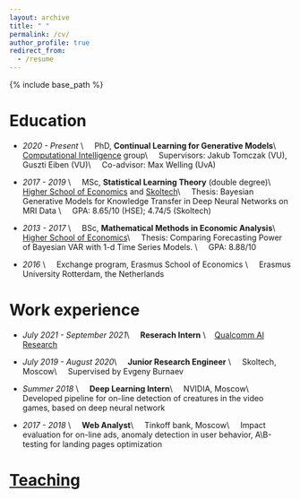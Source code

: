 ```yaml
---
layout: archive
title: " "
permalink: /cv/
author_profile: true
redirect_from:
  - /resume
---
```


{% include base_path %}

Education
======

* *2020 - Present* \\
&nbsp;&nbsp;&nbsp; PhD, **Continual Learning for Generative Models**\\
&nbsp;&nbsp;&nbsp; [Computational Intelligence](https://cs.vu.nl/ci/) group\\
&nbsp;&nbsp;&nbsp; Supervisors: Jakub Tomczak (VU), Guszti Eiben (VU)\\
&nbsp;&nbsp;&nbsp; Co-advisor: Max Welling (UvA)

* *2017 - 2019* \\
&nbsp;&nbsp;&nbsp; MSc, **Statistical Learning Theory** (double degree)\\
&nbsp;&nbsp;&nbsp; [Higher School of Economics](https://www.hse.ru/en/ma/sltheory/) and
[Skoltech](https://www.skoltech.ru/en/education/msc-programs/ds/slt/)\\
&nbsp;&nbsp;&nbsp; Thesis: Bayesian Generative Models for Knowledge Transfer in Deep Neural Networks on MRI Data \\
&nbsp;&nbsp;&nbsp; GPA:  8.65/10 (HSE); 4.74/5 (Skoltech)
 
* *2013 - 2017* \\
&nbsp;&nbsp;&nbsp; BSc, **Mathematical Methods in Economic Analysis**\\
&nbsp;&nbsp;&nbsp; [Higher School of Economics](https://www.hse.ru/en/ba/economics)\\
&nbsp;&nbsp;&nbsp; Thesis: Comparing Forecasting Power of Bayesian VAR with 1-d Time Series Models. \\
&nbsp;&nbsp;&nbsp; GPA: 8.88/10

* *2016* \\
&nbsp;&nbsp;&nbsp; Exchange program, Erasmus School of Economics \\
&nbsp;&nbsp;&nbsp; Erasmus University Rotterdam, the Netherlands

Work experience
======
* *July 2021 - September 2021*\\ 
  &nbsp;&nbsp;&nbsp; **Reserach Intern** \\
  &nbsp;&nbsp;&nbsp;[Qualcomm AI Research](https://www.qualcomm.com/research/artificial-intelligence/ai-research)

* *July 2019 - August 2020*\\
&nbsp;&nbsp;&nbsp; **Junior Research Engineer** \\
&nbsp;&nbsp;&nbsp; Skoltech, Moscow\\
&nbsp;&nbsp;&nbsp; Supervised by Evgeny Burnaev

* *Summer 2018* \\
&nbsp;&nbsp;&nbsp; **Deep Learning Intern**\\
&nbsp;&nbsp;&nbsp; NVIDIA, Moscow\\
&nbsp;&nbsp;&nbsp; Developed pipeline for on-line detection of creatures in the video games, based on deep neural network
  
* *2017 - 2018* \\
&nbsp;&nbsp;&nbsp; **Web Analyst**\\
&nbsp;&nbsp;&nbsp; Tinkoff bank, Moscow\\
&nbsp;&nbsp;&nbsp; Impact evaluation for on-line ads, anomaly detection in user behavior, A\B-testing for landing pages optimization 

[Teaching](https://akuzina.github.io/teaching/)
======
  
